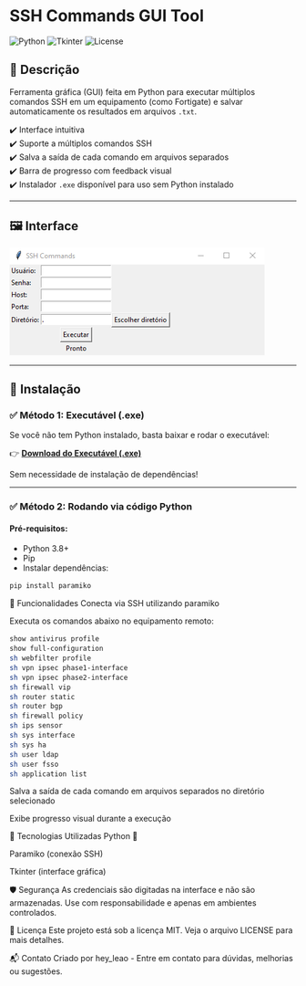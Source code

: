# SSH Commands GUI Tool

![Python](https://img.shields.io/badge/Made%20with-Python-blue?style=flat-square)
![Tkinter](https://img.shields.io/badge/GUI-Tkinter-orange?style=flat-square)
![License](https://img.shields.io/badge/License-MIT-green?style=flat-square)

## 📌 Descrição

Ferramenta gráfica (GUI) feita em Python para executar múltiplos comandos SSH em um equipamento (como Fortigate) e salvar automaticamente os resultados em arquivos `.txt`.

✔️ Interface intuitiva  
✔️ Suporte a múltiplos comandos SSH  
✔️ Salva a saída de cada comando em arquivos separados  
✔️ Barra de progresso com feedback visual  
✔️ Instalador `.exe` disponível para uso sem Python instalado

---

## 🖼️ Interface

![Tela do Programa](https://github.com/heyleao/Fortinet-Backup/blob/main/Tela%20do%20programa.png
)

---

## 🚀 Instalação

### ✅ Método 1: Executável (.exe)

Se você não tem Python instalado, basta baixar e rodar o executável:

👉 **[Download do Executável (.exe)](https://github.com/seuusuario/seurepositorio/releases)**

Sem necessidade de instalação de dependências!

---

### ✅ Método 2: Rodando via código Python

#### Pré-requisitos:

- Python 3.8+
- Pip
- Instalar dependências:

```bash
pip install paramiko
```

🔐 Funcionalidades
Conecta via SSH utilizando paramiko

Executa os comandos abaixo no equipamento remoto:

```bash
show antivirus profile
show full-configuration
sh webfilter profile
sh vpn ipsec phase1-interface
sh vpn ipsec phase2-interface
sh firewall vip
sh router static
sh router bgp
sh firewall policy
sh ips sensor
sh sys interface
sh sys ha
sh user ldap
sh user fsso
sh application list
```

Salva a saída de cada comando em arquivos separados no diretório selecionado

Exibe progresso visual durante a execução

🧰 Tecnologias Utilizadas
Python 🐍

Paramiko (conexão SSH)

Tkinter (interface gráfica)

🛡️ Segurança
As credenciais são digitadas na interface e não são armazenadas. Use com responsabilidade e apenas em ambientes controlados.

📄 Licença
Este projeto está sob a licença MIT. Veja o arquivo LICENSE para mais detalhes.

📬 Contato
Criado por hey_leao - Entre em contato para dúvidas, melhorias ou sugestões.


